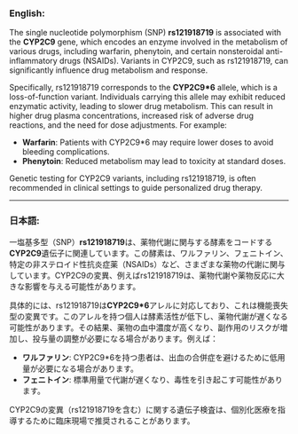 ### English:
The single nucleotide polymorphism (SNP) **rs121918719** is associated with the **CYP2C9** gene, which encodes an enzyme involved in the metabolism of various drugs, including warfarin, phenytoin, and certain nonsteroidal anti-inflammatory drugs (NSAIDs). Variants in CYP2C9, such as rs121918719, can significantly influence drug metabolism and response.

Specifically, rs121918719 corresponds to the **CYP2C9*6** allele, which is a loss-of-function variant. Individuals carrying this allele may exhibit reduced enzymatic activity, leading to slower drug metabolism. This can result in higher drug plasma concentrations, increased risk of adverse drug reactions, and the need for dose adjustments. For example:
- **Warfarin**: Patients with CYP2C9*6 may require lower doses to avoid bleeding complications.
- **Phenytoin**: Reduced metabolism may lead to toxicity at standard doses.

Genetic testing for CYP2C9 variants, including rs121918719, is often recommended in clinical settings to guide personalized drug therapy.

---

### 日本語:
一塩基多型（SNP）**rs121918719**は、薬物代謝に関与する酵素をコードする**CYP2C9**遺伝子に関連しています。この酵素は、ワルファリン、フェニトイン、特定の非ステロイド性抗炎症薬（NSAIDs）など、さまざまな薬物の代謝に関与しています。CYP2C9の変異、例えばrs121918719は、薬物代謝や薬物反応に大きな影響を与える可能性があります。

具体的には、rs121918719は**CYP2C9*6**アレルに対応しており、これは機能喪失型の変異です。このアレルを持つ個人は酵素活性が低下し、薬物代謝が遅くなる可能性があります。その結果、薬物の血中濃度が高くなり、副作用のリスクが増加し、投与量の調整が必要になる場合があります。例えば：
- **ワルファリン**: CYP2C9*6を持つ患者は、出血の合併症を避けるために低用量が必要になる場合があります。
- **フェニトイン**: 標準用量で代謝が遅くなり、毒性を引き起こす可能性があります。

CYP2C9の変異（rs121918719を含む）に関する遺伝子検査は、個別化医療を指導するために臨床現場で推奨されることがあります。